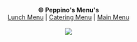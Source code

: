 <p align="center">
  <b>© Peppino's Menu's</b><br>
  <a href="https://github.com/cm85/Peppinos/wiki/Peppino's-Lunch-Menu">Lunch Menu</a> |
  <a href="https://github.com/cm85/Peppinos/wiki/Peppino's-Catering-Menu">Catering Menu</a> |
  <a href="https://github.com/cm85/Peppinos/wiki/Peppino's-Main-Menu">Main Menu</a>
  <br><br>
  <img src="https://dl.dropboxusercontent.com/u/200015521/Image%20URL%20Links/Peppino%3Bs%20Logo.png">
</p>
